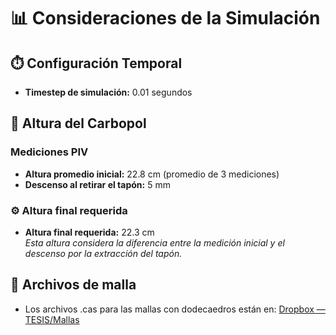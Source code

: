# 📊 Consideraciones de la Simulación

## ⏱️ Configuración Temporal
- **Timestep de simulación:** 0.01 segundos

## 📏 Altura del Carbopol

### Mediciones PIV
- **Altura promedio inicial:** 22.8 cm (promedio de 3 mediciones)
- **Descenso al retirar el tapón:** 5 mm

### ⚙️ Altura final requerida
- **Altura final requerida:** 22.3 cm  
    _Esta altura considera la diferencia entre la medición inicial y el descenso por la extracción del tapón._

## 📁 Archivos de malla
- Los archivos .cas para las mallas con dodecaedros están en: [Dropbox — TESIS/Mallas](https://www.dropbox.com/scl/fo/ebibvj7g3nwi5ex850f3v/AL0ON88lwyrcOp1ojLEMf3I?rlkey=6ff8f0ladc0mnpi5s61nxnwyw&st=tn5op4h2&dl=0)